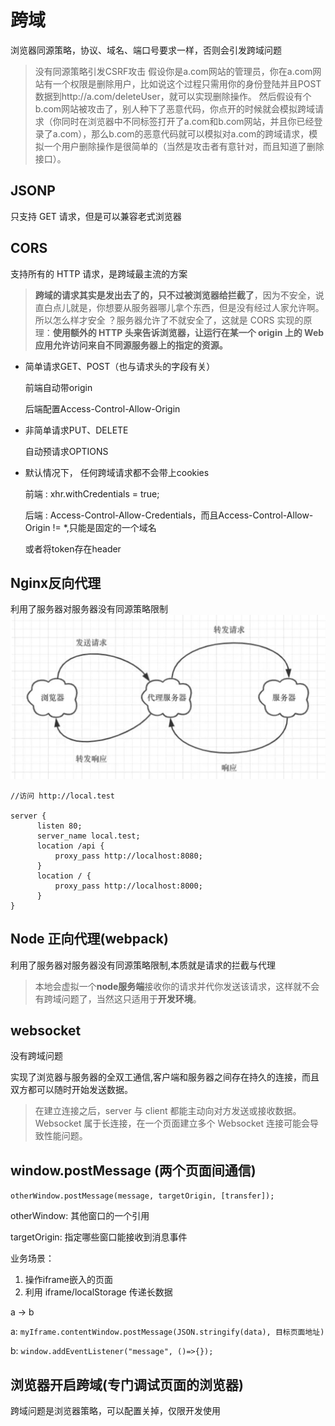# 跨域
浏览器同源策略，协议、域名、端口号要求一样，否则会引发跨域问题

>没有同源策略引发CSRF攻击
假设你是a.com网站的管理员，你在a.com网站有一个权限是删除用户，比如说这个过程只需用你的身份登陆并且POST数据到http://a.com/deleteUser，就可以实现删除操作。
然后假设有个b.com网站被攻击了，别人种下了恶意代码，你点开的时候就会模拟跨域请求（你同时在浏览器中不同标签打开了a.com和b.com网站，并且你已经登录了a.com），那么b.com的恶意代码就可以模拟对a.com的跨域请求，模拟一个用户删除操作是很简单的（当然是攻击者有意针对，而且知道了删除接口）。
## JSONP
只支持 GET 请求，但是可以兼容老式浏览器

## CORS
支持所有的 HTTP 请求，是跨域最主流的方案
>**跨域的请求其实是发出去了的，只不过被浏览器给拦截了**，因为不安全，说直白点儿就是，你想要从服务器哪儿拿个东西，但是没有经过人家允许啊。所以怎么样才安全 ？服务器允许了不就安全了，这就是 CORS 实现的原理：**使用额外的 HTTP 头来告诉浏览器，让运行在某一个 origin 上的 Web 应用允许访问来自不同源服务器上的指定的资源。**


- 简单请求GET、POST（也与请求头的字段有关）

  前端自动带origin

  后端配置Access-Control-Allow-Origin 
- 非简单请求PUT、DELETE

  自动预请求OPTIONS
- 默认情况下， 任何跨域请求都不会带上cookies

  前端 : xhr.withCredentials = true;

  后端 : Access-Control-Allow-Credentials，而且Access-Control-Allow-Origin   != *,只能是固定的一个域名

  或者将token存在header
## Nginx反向代理
利用了服务器对服务器没有同源策略限制
![](imgs/nginx@跨域.jpg)
```
//访问 http://local.test

server {
      listen 80;
      server_name local.test;
      location /api {
          proxy_pass http://localhost:8080;
      }
      location / {
          proxy_pass http://localhost:8000;
      }
}

```
## Node 正向代理(webpack)
利用了服务器对服务器没有同源策略限制,本质就是请求的拦截与代理
>本地会虚拟一个**node服务端**接收你的请求并代你发送该请求，这样就不会有跨域问题了，当然这只适用于**开发环境**。
## websocket
没有跨域问题

实现了浏览器与服务器的全双工通信,客户端和服务器之间存在持久的连接，而且双方都可以随时开始发送数据。
>在建立连接之后，server 与 client 都能主动向对方发送或接收数据。
Websocket 属于长连接，在一个页面建立多个 Websocket 连接可能会导致性能问题。
## window.postMessage (两个页面间通信)
`otherWindow.postMessage(message, targetOrigin, [transfer]);`

otherWindow: 其他窗口的一个引用

targetOrigin: 指定哪些窗口能接收到消息事件

业务场景：
1. 操作iframe嵌入的页面
2. 利用 iframe/localStorage 传递长数据

a -> b

a: `myIframe.contentWindow.postMessage(JSON.stringify(data), 目标页面地址)`

b: `window.addEventListener("message", ()=>{});`

## 浏览器开启跨域(专门调试页面的浏览器)
跨域问题是浏览器策略，可以配置关掉，仅限开发使用
